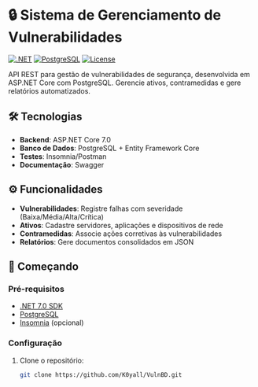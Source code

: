 # 🔒 Sistema de Gerenciamento de Vulnerabilidades

[![.NET](https://img.shields.io/badge/.NET-7.0-purple)](https://dotnet.microsoft.com/)
[![PostgreSQL](https://img.shields.io/badge/PostgreSQL-16.0-blue)](https://www.postgresql.org/)
[![License](https://img.shields.io/badge/License-MIT-green)](LICENSE)

API REST para gestão de vulnerabilidades de segurança, desenvolvida em ASP.NET Core com PostgreSQL. Gerencie ativos, contramedidas e gere relatórios automatizados.

## 🛠️ Tecnologias
- **Backend**: ASP.NET Core 7.0
- **Banco de Dados**: PostgreSQL + Entity Framework Core
- **Testes**: Insomnia/Postman
- **Documentação**: Swagger

## ⚙️ Funcionalidades
- **Vulnerabilidades**: Registre falhas com severidade (Baixa/Média/Alta/Crítica)
- **Ativos**: Cadastre servidores, aplicações e dispositivos de rede
- **Contramedidas**: Associe ações corretivas às vulnerabilidades
- **Relatórios**: Gere documentos consolidados em JSON

## 🚀 Começando

### Pré-requisitos
- [.NET 7.0 SDK](https://dotnet.microsoft.com/download)
- [PostgreSQL](https://www.postgresql.org/download/)
- [Insomnia](https://insomnia.rest/) (opcional)

### Configuração
1. Clone o repositório:
   ```bash
   git clone https://github.com/K0yall/VulnBD.git
